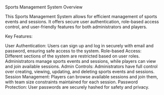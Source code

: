 Sports Management System Overview

This Sports Management System allows for efficient management of sports events and sessions. It offers secure user authentication, role-based access control, and user-friendly features for both administrators and players.

Key Features:

User Authentication: Users can sign up and log in securely with email and password, ensuring safe access to the system.
Role-based Access: Different sections of the system are restricted based on user roles. Administrators manage sports events and sessions, while players can view and join available sessions.
Admin Controls: Administrators have full control over creating, viewing, updating, and deleting sports events and sessions.
Session Management: Players can browse available sessions and join them, with team size constraints maintained for each session.
Password Protection: User passwords are securely hashed for safety and privacy.
